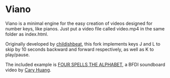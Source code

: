 # Viano
Viano is a minimal engine for the easy creation of videos designed for number keys, like pianos. Just put a video file called video.mp4 in the same folder as index.html.

Originally developed by [childishbeat](https://github.com/childishbeat/Viano), this fork implements keys J and L to skip by 10 seconds backward and forward respectively, as well as K to play/pause.

The included example is [FOUR SPELLS THE ALPHABET](https://youtu.be/GIspXB_-2AE), a BFDI soundboard video by [Cary Huang](https://www.youtube.com/@​Humany).